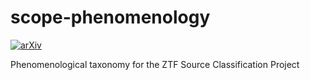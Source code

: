 # scope-phenomenology

[![arXiv](https://img.shields.io/badge/arXiv-2102.11304-brightgreen)](https://arxiv.org/abs/2102.11304)

Phenomenological taxonomy for the ZTF Source Classification Project
